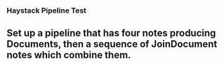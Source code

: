### Haystack Pipeline Test

## Set up a pipeline that has four notes producing Documents, then a sequence of JoinDocument notes which combine them.

